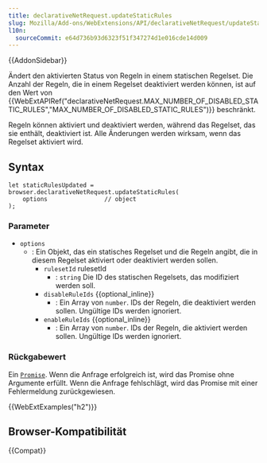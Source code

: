 ```yaml
---
title: declarativeNetRequest.updateStaticRules
slug: Mozilla/Add-ons/WebExtensions/API/declarativeNetRequest/updateStaticRules
l10n:
  sourceCommit: e64d736b93d6323f51f347274d1e016cde14d009
---
```


{{AddonSidebar}}

Ändert den aktivierten Status von Regeln in einem statischen Regelset. Die Anzahl der Regeln, die in einem Regelset deaktiviert werden können, ist auf den Wert von {{WebExtAPIRef("declarativeNetRequest.MAX_NUMBER_OF_DISABLED_STATIC_RULES","MAX_NUMBER_OF_DISABLED_STATIC_RULES")}} beschränkt.

Regeln können aktiviert und deaktiviert werden, während das Regelset, das sie enthält, deaktiviert ist. Alle Änderungen werden wirksam, wenn das Regelset aktiviert wird.

## Syntax

```js-nolint
let staticRulesUpdated = browser.declarativeNetRequest.updateStaticRules(
    options                // object
);
```

### Parameter

- `options`
  - : Ein Objekt, das ein statisches Regelset und die Regeln angibt, die in diesem Regelset aktiviert oder deaktiviert werden sollen.
    - `rulesetId` rulesetId
      - : `string` Die ID des statischen Regelsets, das modifiziert werden soll.
    - `disableRuleIds` {{optional_inline}}
      - : Ein Array von `number`. IDs der Regeln, die deaktiviert werden sollen. Ungültige IDs werden ignoriert.
    - `enableRuleIds` {{optional_inline}}
      - : Ein Array von `number`. IDs der Regeln, die aktiviert werden sollen. Ungültige IDs werden ignoriert.

### Rückgabewert

Ein [`Promise`](/de/docs/Web/JavaScript/Reference/Global_Objects/Promise). Wenn die Anfrage erfolgreich ist, wird das Promise ohne Argumente erfüllt. Wenn die Anfrage fehlschlägt, wird das Promise mit einer Fehlermeldung zurückgewiesen.

{{WebExtExamples("h2")}}

## Browser-Kompatibilität

{{Compat}}

<!--
// Urheberrecht 2015 The Chromium Authors. Alle Rechte vorbehalten.
//
// Eine Weiterverbreitung und Verwendung in Quell- und Binärformen, mit oder ohne
// Modifikation, sind unter den folgenden Bedingungen gestattet:
//
//    * Weiterverbreitungen des Quellcodes müssen das obige Urheberrecht
// Hinweis, diese Liste von Bedingungen und den folgenden Haftungsausschluss beibehalten.
//    * Weiterverbreitungen in binärer Form müssen das obige
// Urheberrecht, diese Liste von Bedingungen und den folgenden Haftungsausschluss
// in der Dokumentation und/oder anderen Materialien, die mit der
// Lieferung verteilt werden, enthalten.
//    * Weder der Name von Google Inc. noch die Namen seiner
// Mitwirkenden dürfen verwendet werden, um Produkte, die von dieser
// Software abgeleitet sind, ohne ausdrückliche vorherige schriftliche Genehmigung zu befürworten oder zu bewerben.
//
// DIESE SOFTWARE WIRD VON DEN URHEBERRECHTSINHABERN UND MITWIRKENDEN
// "AS IS" BEREITGESTELLT UND JEGLICHE AUSDRÜCKLICHE ODER IMPLIZIERTE
// GARANTIEN, EINSCHLIESSLICH, ABER NICHT BESCHRÄNKT AUF DIE
// IMPLIZIERTEN GARANTIEN DER MARKTGÄNGIGKEIT UND EIGNUNG FÜR EINEN BESTIMMTEN ZWECK
// WERDEN ABGELEHNT. IN KEINEM FALL SOLLEN DIE
// RECHTSINHABER ODER MITWIRKENDEN FÜR JEGLICHE DIREKTEN, INDIREKTEN,
// BEILÄUFIGEN, BESONDEREN, EXEMPLARISCHEN ODER FOLGESCHÄDEN (EINSCHLIESSLICH,
// ABER NICHT BESCHRÄNKT AUF DIE BESCHAFFUNG VON
// ERSATZWAREN ODER -DIENSTLEISTUNGEN; NUTZUNGSAUSFALL, DATEN, ODER
// GEWINNE; ODER GESCHÄFTSSTÖRUNGEN) VERANTWORTLICH SEIN, WIE AUCH IMMER
// VERURSACHT UND UNTER JEGLICHER HAFTUNGSTHEORIE, OB IN VERTRAG, STRIKTER
// HAFTUNG ODER UNERLAUBTER HANDLUNG (EINSCHLIESSLICH FAHRLÄSSIGKEIT ODER
// ANDERWEITIG), DIE IN IRGENDEINER WEISE AUS DER NUTZUNG DIESER SOFTWARE
// ENTSTEHEN, SELBST WENN AUF DIE MÖGLICHKEIT SOLCHER SCHÄDEN HINGEWIESEN WURDE.
-->
